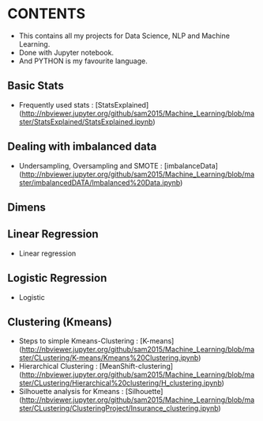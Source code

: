 # CONTENTS
- This contains all my projects for Data Science, NLP and Machine Learning.
- Done with Jupyter notebook.
- And PYTHON is my favourite language.

## Basic Stats

- Frequently used stats : [StatsExplained] (http://nbviewer.jupyter.org/github/sam2015/Machine_Learning/blob/master/StatsExplained/StatsExplained.ipynb)


## Dealing with imbalanced data

- Undersampling, Oversampling and SMOTE : [imbalanceData] (http://nbviewer.jupyter.org/github/sam2015/Machine_Learning/blob/master/imbalancedDATA/Imbalanced%20Data.ipynb)

## Dimens


## Linear Regression

- Linear regression

## Logistic Regression

- Logistic

## Clustering (Kmeans)

- Steps to simple Kmeans-Clustering : [K-means] (http://nbviewer.jupyter.org/github/sam2015/Machine_Learning/blob/master/CLustering/K-means/Kmeans%20Clustering.ipynb)
- Hierarchical Clustering : [MeanShift-clustering] (http://nbviewer.jupyter.org/github/sam2015/Machine_Learning/blob/master/CLustering/Hierarchical%20clustering/H_clustering.ipynb)
- Silhouette analysis for Kmeans : [Silhouette] (http://nbviewer.jupyter.org/github/sam2015/Machine_Learning/blob/master/CLustering/ClusteringProject/Insurance_clustering.ipynb)




